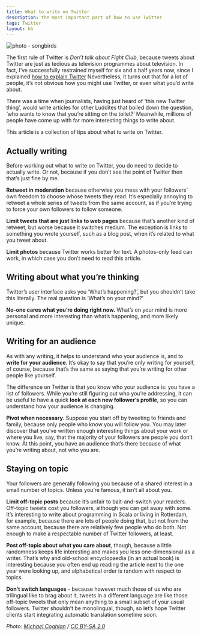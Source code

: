 ```yaml
---
title: What to write on Twitter
description: the most important part of how to use Twitter
tags: Twitter
layout: hh
---
```


![photo - songbirds](birds-pylon.jpg)

The first rule of Twitter is _Don’t talk about Fight Club_, because tweets about Twitter are just as tedious as television programmes about television. In fact, I’ve successfully restrained myself for six and a half years now, since I explained [how to explain Twitter](http://blog.lunatech.com/2008/08/14/how-explain-twitter) Nevertheless, it turns out that for a lot of people, it’s not obvious how you might use Twitter, or even what you’d write about.

There was a time when journalists, having just heard of ‘this new Twitter thing’, would write articles for other Luddites that boiled down the question, ‘who wants to know that you’re sitting on the toilet?’ Meanwhile, millions of people have come up with far more interesting things to write about.

This article is a collection of tips about what to write on Twitter.


## Actually writing

Before working out what to write on Twitter, you do need to decide to actually write. Or not, because if you don’t see the point of Twitter then that’s just fine by me.

**Retweet in moderation** because otherwise you mess with your followers’ own freedom to choose whose tweets they read. It’s especially annoying to retweet a whole series of tweets from the same account, as if you’re trying to force your own followers to follow someone.

**Limit tweets that are just links to web pages** because that’s another kind of retweet, but worse because it switches medium. The exception is links to something you wrote yourself, such as a blog post, when it’s related to what you tweet about.

**Limit photos** because Twitter works better for text. A photos-only feed can work, in which case you don’t need to read this article.


## Writing about what you’re thinking

Twitter’s user interface asks you ‘What’s happening?’, but you shouldn’t take this literally. The real question is ‘What’s on your mind?’

**No-one cares what you’re doing right now.** What’s on your mind is more personal and more interesting than what’s happening, and more likely unique.


## Writing for an audience

As with any writing, it helps to understand who your audience is, and to **write for your audience**. It’s okay to say that you’re only writing for yourself, of course, because that’s the same as saying that you’re writing for other people like yourself.

The difference on Twitter is that you know who your audience is: you have a list of followers. While you’re still figuring out who you’re addressing, it can be useful to have a quick **look at each new follower’s profile**, so you can understand how your audience is changing.

**Pivot when necessary**. Suppose you start off by tweeting to friends and family, because only people who know you will follow you. You may later discover that you’ve written enough interesting things about your work or where you live, say, that the majority of your followers are people you don’t know. At this point, you have an audience that’s there because of what you’re writing about, not who you are.


## Staying on topic

Your followers are generally following you because of a shared interest in a small number of topics. Unless you’re famous, it isn’t all about you.

**Limit off-topic posts** because it’s unfair to bait-and-switch your readers. Off-topic tweets cost you followers, although you can get away with some. It’s interesting to write about programming in Scala or living in Rotterdam, for example, because there are lots of people doing that, but not from the same account, because there are relatively few people who do both. Not enough to make a respectable number of Twitter followers, at least.

**Post off-topic about what you care about**, though, because a little randomness keeps life interesting and makes you less one-dimensional as a writer. That’s why and old-school encyclopaedia (in an actual book) is interesting because you often end up reading the article next to the one year were looking up, and alphabetical order is random with respect to topics.

**Don’t switch languages** - because however much those of us who are trilingual like to brag about it, tweets in a different language are like those off-topic tweets that only mean anything to a small subset of your usual followers. Twitter shouldn’t be monolingual, though, so let’s hope Twitter clients start integrating automatic translation sometime soon.

_Photo: [Michael Coghlan](https://www.flickr.com/photos/mikecogh/14410924093) / [CC BY-SA 2.0](https://creativecommons.org/licenses/by-sa/2.0/)_
